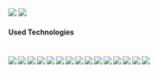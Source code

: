 <div style="text-align: between,margin-bottom:100px">

<img src="https://github-readme-stats.vercel.app/api?username=SajibPandit&show_icons=true&theme=radical"/>

<img src="https://github-readme-stats.vercel.app/api/top-langs/?username=SajibPandit&layout=compact"/>
</div>



<h4>Used Technologies</h4>
<div style="margin-top: 30px;">
<div style="margin-right:50px">
  <div style="margin-bottom:40px">
  <img align="left" src="https://img.shields.io/badge/javascript-%23323330.svg?style=for-the-badge&logo=javascript&logoColor=%23F7DF1E"/>
<img align="left" src="https://img.shields.io/badge/react-%2320232a.svg?style=for-the-badge&logo=react&logoColor=%2361DAFB"/>
<img align="left" src="https://img.shields.io/badge/Next-black?style=for-the-badge&logo=next.js&logoColor=white"/>
<img align="left" src="https://img.shields.io/badge/node.js-6DA55F?style=for-the-badge&logo=node.js&logoColor=white"/>
<img align="left" src="https://img.shields.io/badge/typescript-%23007ACC.svg?style=for-the-badge&logo=typescript&logoColor=white"/>
<img align="left" src="https://img.shields.io/badge/MongoDB-%234ea94b.svg?style=for-the-badge&logo=mongodb&logoColor=white"/>
  </div>
  
  
  
  <img align="left" src="https://img.shields.io/badge/mysql-%2300f.svg?style=for-the-badge&logo=mysql&logoColor=white"/>
  <img align="left" src="https://img.shields.io/badge/-GraphQL-E10098?style=for-the-badge&logo=graphql&logoColor=white"/>
  <img align="left" src="https://img.shields.io/badge/Socket.io-black?style=for-the-badge&logo=socket.io&badgeColor=010101"/>
  <img align="left" src="https://img.shields.io/badge/redux-%23593d88.svg?style=for-the-badge&logo=redux&logoColor=white"/>
  <img align="left" src="https://img.shields.io/badge/heroku-%23430098.svg?style=for-the-badge&logo=heroku&logoColor=white"/>
  <img align="left" src="https://img.shields.io/badge/express.js-%23404d59.svg?style=for-the-badge&logo=express&logoColor=%2361DAFB"/>
  
  <img align="left" src="https://img.shields.io/badge/strapi-%232E7EEA.svg?style=for-the-badge&logo=strapi&logoColor=white"/>
  <img align="left" src="https://img.shields.io/badge/MUI-%230081CB.svg?style=for-the-badge&logo=material-ui&logoColor=white"/>
  <img align="left" src="https://img.shields.io/badge/bootstrap-%23563D7C.svg?style=for-the-badge&logo=bootstrap&logoColor=white"/>

  
</div>

</div>

